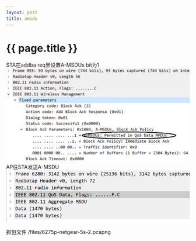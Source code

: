```yaml
---
layout: post
title: amsdu
---
```


{{ page.title }}
================

STA在addba req里设置A-MSDUs bit为1
![1](/images/amsdu1.png)
AP往STA发送A-MSDU
![1](/images/amsdu.png)

抓包文件
/files/6275p-netgear-5s-2.pcapng
